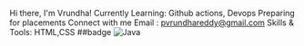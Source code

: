 Hi there, I'm Vrundha!
Currently Learning: Github actions, Devops
Preparing for placements
Connect with me
Email : pvrundhareddy@gmail.com
Skills & Tools: HTML,CSS
##badge
![Java](https://img.shields.io/badge/Java-Orange?style=for-the-badge&logo=java&logoColor=white)

